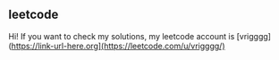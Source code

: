 ## leetcode

Hi! If you want to check my solutions, my leetcode account is [vrigggg](https://link-url-here.org](https://leetcode.com/u/vrigggg/)
